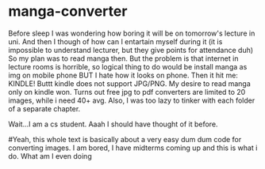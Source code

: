 # manga-converter

Before sleep I was wondering how boring it will be on tomorrow's lecture in uni. And then I though of how can I entartain myself during it (it is impossible to understand lecturer, but they give points for attendance duh)
So my plan was to read manga then. But the problem is that internet in lecture rooms is horrible, so logical thing to do would be install manga as img on mobile phone BUT I hate how it looks on phone.  Then it hit me: KINDLE!
Buttt kindle does not support JPG/PNG. My desire to read manga only on kindle won. Turns out free jpg to pdf converters are limited to 20 images, while i need 40+ avg. Also, I was too lazy to tinker with each folder of a separate chapter.

Wait...I am a cs student. Aaah I should have thought of it before.

#Yeah, this whole text is basically about a very easy dum dum code for converting images. I am bored, I have midterms coming up and this is what i do.
What am I even doing 
